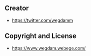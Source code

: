 ## Creator

* https://twitter.com/wegdamm


## Copyright and License

* https://www.wegdam.webege.com/
